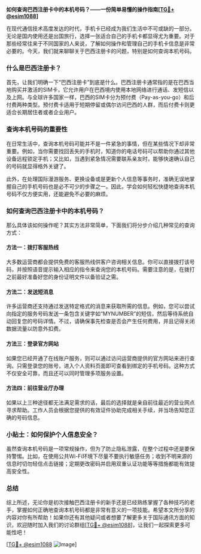 **如何查询巴西注册卡中的本机号码？——一份简单易懂的操作指南[[TG💪+ @esim1088](https://t.me/s/esim1088)]**

在现代通信技术高度发达的时代，手机卡已经成为我们生活中不可或缺的一部分。无论是国内使用还是出国旅行，选择一张适合自己的手机卡都显得尤为重要。对于那些经常往来于不同国家的人来说，了解如何操作和管理自己的手机卡信息是非常必要的。今天，我们就来聊聊关于巴西注册卡的问题，特别是如何查询本机号码。

### 什么是巴西注册卡？

首先，让我们明确一下“巴西注册卡”到底是什么。巴西注册卡通常指的是在巴西当地购买并激活的SIM卡，它允许用户在巴西境内使用本地网络进行通话、发短信以及上网。与全球许多国家一样，巴西的SIM卡分为预付费（Pay-as-you-go）和后付费两种类型。预付费卡适用于短期停留或偶尔访问巴西的人群，而后付费卡则更适合长期居住者或者企业用户。

### 查询本机号码的重要性

在日常生活中，查询本机号码可能并不是一件紧急的事情，但在某些情况下却非常重要。例如，当你需要找回丢失的手机时，知道你的电话号码可以帮助你通过其他设备远程锁定手机；又比如，当遇到紧急情况需要联系亲友时，能够快速确认自己的号码就显得格外关键了。

此外，在处理国际漫游服务、更换设备或是更新个人信息等事务时，准确无误地掌握自己的手机号码也是必不可少的步骤之一。因此，学会如何轻松快捷地查询本机号码不仅方便实用，还能避免不必要的麻烦。

### 如何查询巴西注册卡中的本机号码？

那么具体该如何操作呢？其实方法非常简单，下面我们将分步介绍几种常见的查询方式：

#### 方法一：拨打客服热线
大多数运营商都会提供免费的客服热线供客户咨询相关信息。你可以直接拨打该号码，并按照语音提示输入相应的指令来查询您的本机号码。需要注意的是，在拨打之前最好准备好您的身份证明文件以备验证之需。

#### 方法二：发送短消息
许多运营商还支持通过发送特定格式的消息来获取所需的信息。例如，您可以尝试向指定的服务号码发送一条包含关键字如“MYNUMBER”的短信，然后等待系统自动回复您的号码详情。不过，请确保事先检查是否会产生任何费用，并且记得关闭数据流量以防意外扣费。

#### 方法三：登录官方网站
如果您已经开通了在线账户服务，则可以通过访问运营商提供的官方网站来进行查询。只需登录您的账号，进入个人资料页面即可查看到绑定的手机号码。这种方式不仅安全可靠，而且还可以同时管理多项服务设置。

#### 方法四：前往营业厅办理
如果以上三种途径都无法满足需求的话，最后的选择就是亲自前往最近的营业网点寻求帮助。工作人员会根据您提供的有效证件协助完成相关手续，并当场告知您正确的号码信息。

### 小贴士：如何保护个人信息安全？
虽然查询本机号码是一项常规操作，但为了防止隐私泄露，在整个过程中还是要保持警惕。比如，在使用公共Wi-Fi环境下尽量不要执行敏感任务；收到不明来源的信息时切勿轻信点击链接；定期更改密码并启用双重认证功能等等措施都能有效提高安全性。

### 总结

综上所述，无论你是初次接触巴西注册卡的新手还是已经熟练掌握了各种技巧的老手，掌握如何正确地查询本机号码都是非常有意义的一项技能。希望本文所分享的内容对你有所帮助！如果你还有其他疑问或者想要了解更多关于国际通讯方面的知识，欢迎随时加入我们的讨论群组[[TG💪+ @esim1088](https://t.me/s/esim1088)]，让我们一起探索更多可能性吧！

[[TG💪+ @esim1088](https://t.me/s/esim1088) ![Image](https://i.postimg.cc/4NQfJmqS/Snipaste-2025-05-13-00-14-12.png)]